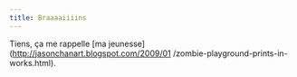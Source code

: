 ```yaml
---
title: Braaaaiiiins
---
```


Tiens, ça me rappelle [ma jeunesse](http://jasonchanart.blogspot.com/2009/01
/zombie-playground-prints-in-works.html).

